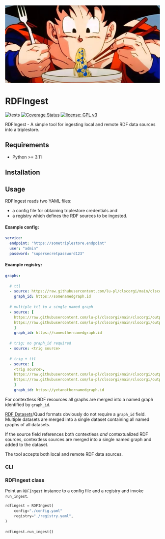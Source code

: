 ![<img src="lodkit.png" width=10% height=10%>](https://raw.githubusercontent.com/lu-pl/rdfingest/main/goku_rdf_slurp.png)

# RDFIngest
![tests](https://github.com/lu-pl/rdfingest/actions/workflows/tests.yaml/badge.svg)
[![Coverage Status](https://coveralls.io/repos/github/lu-pl/rdfingest/badge.svg?branch=main)](https://coveralls.io/github/lu-pl/rdfingest?branch=main)
[![license: GPL v3](https://img.shields.io/badge/License-GPLv3-blue.svg)](https://www.gnu.org/licenses/gpl-3.0)


RDFIngest - A simple tool for ingesting local and remote RDF data sources into a triplestore.

## Requirements

* Python >= 3.11

## Installation

## Usage

RDFIngest reads two YAML files: 
- a config file for obtaining triplestore credentials and 
- a registry which defines the RDF sources to be ingested.

#### Example config:
```yaml
service:
  endpoint: "https://sometriplestore.endpoint"
  user: "admin"
  password: "supersecretpassword123"
```

#### Example registry:
```yaml
graphs:
  
  # ttl
  - source: https://raw.githubusercontent.com/lu-pl/clscorgi/main/clscorgi/output/rem/rem.ttl
    graph_id: https://somenamedgraph.id

  # multiple ttl to a single named graph
  - source: [
    https://raw.githubusercontent.com/lu-pl/clscorgi/main/clscorgi/output/eltec/eltec_cze.ttl,
    https://raw.githubusercontent.com/lu-pl/clscorgi/main/clscorgi/output/eltec/eltec_deu.ttl
    ]
    graph_id: https://someothernamedgraph.id
    
  # trig; no graph_id required
  - source: <trig source>
  
  # trig + ttl
  - source: [
    <trig source>,
    https://raw.githubusercontent.com/lu-pl/clscorgi/main/clscorgi/output/eltec/eltec_cze.ttl,
    https://raw.githubusercontent.com/lu-pl/clscorgi/main/clscorgi/output/eltec/eltec_deu.ttl
    ]
    graph_id: https://yetanothernamedgraph.id
```

For contextless RDF resources all graphs are merged into a named graph identified by `graph_id`.  

[RDF Datasets](https://www.w3.org/TR/rdf11-concepts/#section-dataset)/Quad formats obviously do not require a `graph_id` field.  
Multiple datasets are merged into a single dataset containing all named graphs of all datasets.  

If the source field references both contextless *and* contextualized RDF sources, contextless sources are merged into a single named graph and added to the dataset.  

The tool accepts both local and remote RDF data sources.

### CLI

### RDFIngest class

Point an `RDFIngest` instance to a config file and a registry and invoke `run_ingest`.

```python
rdfingest = RDFIngest(
    config="./config.yaml"
    registry="./registry.yaml", 
)

rdfingest.run_ingest()
```
